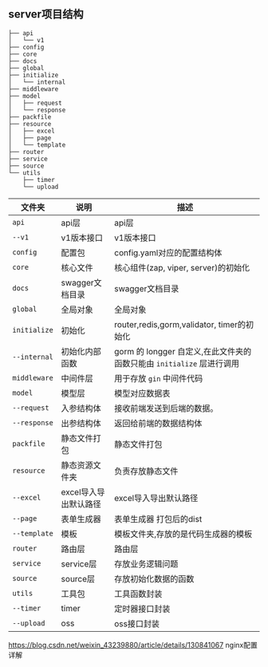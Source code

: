 ## server项目结构

```shell
├── api
│   └── v1
├── config
├── core
├── docs
├── global
├── initialize
│   └── internal
├── middleware
├── model
│   ├── request
│   └── response
├── packfile
├── resource
│   ├── excel
│   ├── page
│   └── template
├── router
├── service
├── source
└── utils
    ├── timer
    └── upload
```

| 文件夹          | 说明            | 描述                                                |
|--------------|---------------|---------------------------------------------------|
| `api`        | api层          | api层                                              |
| `--v1`       | v1版本接口        | v1版本接口                                            |
| `config`     | 配置包           | config.yaml对应的配置结构体                               |
| `core`       | 核心文件          | 核心组件(zap, viper, server)的初始化                      |
| `docs`       | swagger文档目录   | swagger文档目录                                       |
| `global`     | 全局对象          | 全局对象                                              |
| `initialize` | 初始化           | router,redis,gorm,validator, timer的初始化            |
| `--internal` | 初始化内部函数       | gorm 的 longger 自定义,在此文件夹的函数只能由 `initialize` 层进行调用 |
| `middleware` | 中间件层          | 用于存放 `gin` 中间件代码                                  |
| `model`      | 模型层           | 模型对应数据表                                           |
| `--request`  | 入参结构体         | 接收前端发送到后端的数据。                                     |
| `--response` | 出参结构体         | 返回给前端的数据结构体                                       |
| `packfile`   | 静态文件打包        | 静态文件打包                                            |
| `resource`   | 静态资源文件夹       | 负责存放静态文件                                          |
| `--excel`    | excel导入导出默认路径 | excel导入导出默认路径                                     |
| `--page`     | 表单生成器         | 表单生成器 打包后的dist                                    |
| `--template` | 模板            | 模板文件夹,存放的是代码生成器的模板                                |
| `router`     | 路由层           | 路由层                                               |
| `service`    | service层      | 存放业务逻辑问题                                          |
| `source`     | source层       | 存放初始化数据的函数                                        |
| `utils`      | 工具包           | 工具函数封装                                            |
| `--timer`    | timer         | 定时器接口封装                                           |
| `--upload`   | oss           | oss接口封装                                           |

https://blog.csdn.net/weixin_43239880/article/details/130841067 nginx配置详解
